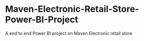 # Maven-Electronic-Retail-Store-Power-BI-Project
A end to end Power BI project on Maven Electronic retail store
